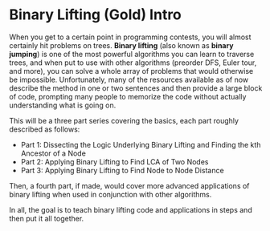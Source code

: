 # Binary Lifting \(Gold\) Intro

When you get to a certain point in programming contests, you will almost certainly hit problems on trees. **Binary lifting** \(also known as **binary jumping**\) is one of the most powerful algorithms you can learn to traverse trees, and when put to use with other algorithms \(preorder DFS, Euler tour, and more\), you can solve a whole array of problems that would otherwise be impossible. Unfortunately, many of the resources available as of now describe the method in one or two sentences and then provide a large block of code, prompting many people to memorize the code without actually understanding what is going on. 

This will be a three part series covering the basics, each part roughly described as follows: 

* Part 1: Dissecting the Logic Underlying Binary Lifting and Finding the kth Ancestor of a Node
* Part 2: Applying Binary Lifting to Find LCA of Two Nodes
* Part 3: Applying Binary Lifting to Find Node to Node Distance

Then, a fourth part, if made, would cover more advanced applications of binary lifting when used in conjunction with other algorithms. 

In all, the goal is to teach binary lifting code and applications in steps and then put it all together. 






